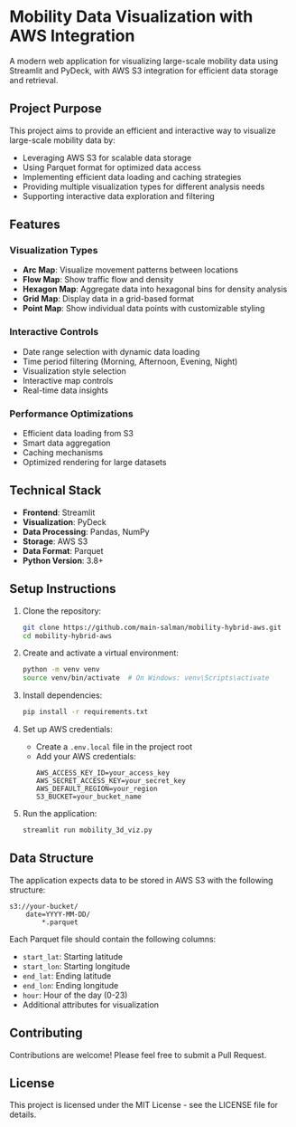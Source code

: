 # Mobility Data Visualization with AWS Integration

A modern web application for visualizing large-scale mobility data using Streamlit and PyDeck, with AWS S3 integration for efficient data storage and retrieval.

## Project Purpose

This project aims to provide an efficient and interactive way to visualize large-scale mobility data by:
- Leveraging AWS S3 for scalable data storage
- Using Parquet format for optimized data access
- Implementing efficient data loading and caching strategies
- Providing multiple visualization types for different analysis needs
- Supporting interactive data exploration and filtering

## Features

### Visualization Types
- **Arc Map**: Visualize movement patterns between locations
- **Flow Map**: Show traffic flow and density
- **Hexagon Map**: Aggregate data into hexagonal bins for density analysis
- **Grid Map**: Display data in a grid-based format
- **Point Map**: Show individual data points with customizable styling

### Interactive Controls
- Date range selection with dynamic data loading
- Time period filtering (Morning, Afternoon, Evening, Night)
- Visualization style selection
- Interactive map controls
- Real-time data insights

### Performance Optimizations
- Efficient data loading from S3
- Smart data aggregation
- Caching mechanisms
- Optimized rendering for large datasets

## Technical Stack

- **Frontend**: Streamlit
- **Visualization**: PyDeck
- **Data Processing**: Pandas, NumPy
- **Storage**: AWS S3
- **Data Format**: Parquet
- **Python Version**: 3.8+

## Setup Instructions

1. Clone the repository:
   ```bash
   git clone https://github.com/main-salman/mobility-hybrid-aws.git
   cd mobility-hybrid-aws
   ```

2. Create and activate a virtual environment:
   ```bash
   python -m venv venv
   source venv/bin/activate  # On Windows: venv\Scripts\activate
   ```

3. Install dependencies:
   ```bash
   pip install -r requirements.txt
   ```

4. Set up AWS credentials:
   - Create a `.env.local` file in the project root
   - Add your AWS credentials:
     ```
     AWS_ACCESS_KEY_ID=your_access_key
     AWS_SECRET_ACCESS_KEY=your_secret_key
     AWS_DEFAULT_REGION=your_region
     S3_BUCKET=your_bucket_name
     ```

5. Run the application:
   ```bash
   streamlit run mobility_3d_viz.py
   ```

## Data Structure

The application expects data to be stored in AWS S3 with the following structure:
```
s3://your-bucket/
    date=YYYY-MM-DD/
        *.parquet
```

Each Parquet file should contain the following columns:
- `start_lat`: Starting latitude
- `start_lon`: Starting longitude
- `end_lat`: Ending latitude
- `end_lon`: Ending longitude
- `hour`: Hour of the day (0-23)
- Additional attributes for visualization

## Contributing

Contributions are welcome! Please feel free to submit a Pull Request.

## License

This project is licensed under the MIT License - see the LICENSE file for details. 